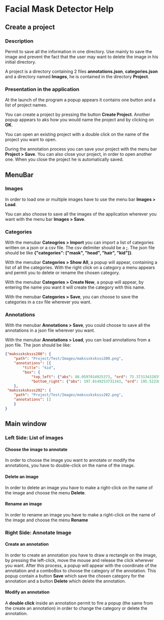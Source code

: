 # Facial Mask Detector Help

## Create a project
### Description
Permit to save all the information in one directory. 
Use mainly to save the image and prevent the fact that the user may want to delete the image in his initial directory.

A project is a directory containing 2 files **annotations.json**, **categories.json** and a directory named **Images**, 
he is contained in the directory **Project**.

### Presentation in the application
At the launch of the program a popup appears it contains one button and a list of project names.

You can create a project by pressing the button **Create Project**. Another popup appears to aks how you would name
the project and by clicking on **OK**.

You can open an existing project with a double click on the name of the project you want to open.

During the annotation process you can save your project with the menu bar **Project > Save**.
You can also close your project, in order to open another one. When you close the project he is automatically saved.

## MenuBar

### Images
In order to load one or multiple images have to use the menu bar **Images > Load**.

You can also choose to save all the images of the application wherever you want with the menu bar **Images > Save**.

### Categories
With the menubar **Cateogries > Import** you can import a list of categories written on a json or a csv file.
The csv delimiter should be a **;**.
The json file should be like **{"categories":  ["mask", "head", "hair", "kid"]}**.

With the menubar **Categories > Show All**, a popup will appear, containing a list of all the categories.
With the right click on a category a menu appears and permit you to delete or rename the chosen category.

With the menubar **Categories > Create New**, a popup will appear, by entering the name you want it will create the 
category with this name.

With the menubar **Categories > Save**, you can choose to save the categories in a csv file wherever you want.

### Annotations

With the menubar **Annotations > Save**, you could choose to save all the annotations in a json file wherever you want.

With the menubar **Annotations > Load**, you can load annotations from a json file.
The json should be like:
```json 
{"maksssksksss200": {
    "path": "Project/Test/Images/maksssksksss200.png", 
    "annotations": [{
        "title": "kid", 
        "box": {
            "top_left": {"abs": 88.0597014925373, "ord": 75.3731343283582}, 
            "bottom_right": {"abs": 197.0149253731343, "ord": 195.52238805970148}}}]
    },
 "maksssksksss202": {
    "path": "Project/Test/Images/maksssksksss202.png", 
    "annotations": []
    }
}
```

## Main window

### Left Side: List of images

#### Choose the image to annotate
In order to choose the image you want to annotate or modify the annotations, 
you have to double-click on the name of the image.

#### Delete an image
In order to delete an image you have to make a right-click on the name of the image and choose the menu **Delete**.

#### Rename an image
In order to rename an image you have to make a right-click on the name of the image and choose the menu **Rename**

### Right Side: Annotate Image

#### Create an annotation
In order to create an annotation you have to draw a rectangle on the image, by pressing the left-click,
move the mouse and release the click wherever you want. 
After this process, a popup will appear with the coordinate of the annotation and a comboBox
to choose the category of the annotation.
This popup contain a button **Save** which save the chosen category for the annotation and a button **Delete**
which delete the annotation.


#### Modify an annotation
A **double click** inside an annotation permit to fire a popup (the same from the create an annotation) in order to change
the category or delete the annotation.





